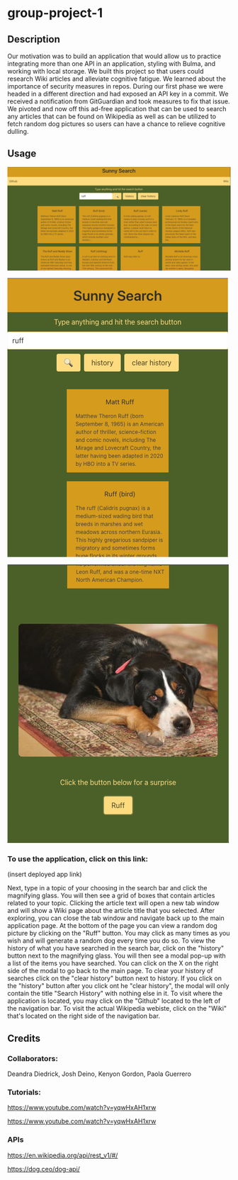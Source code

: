 # group-project-1

## Description
Our motivation was to build an application that would allow us to practice integrating more than one API in an application, styling with Bulma, and working with local storage. We built this project so that users could research Wiki articles and alleviate cognitive fatigue. We learned about the importance of security measures in repos. During our first phase we were headed in a  different direction and had exposed an API key in a commit. We received a notification from GitGuardian and took measures to fix that issue. We pivoted and now off this ad-free application that can be used to search any articles that can be found on Wikipedia as well as can be utilized to fetch random dog pictures so users can have a chance to relieve cognitive dulling.

## Usage

   ![wide](./assets/images/wide-screen-shot.png)

   ![mobile](./assets/images/mobile-screen-shot.png)

   ![pup](./assets/images/mobile-screen-shot-pup.png)

### To use the application, click on this link:
(insert deployed app link)

Next, type in a topic of your choosing in the search bar and click the magnifying glass. You will then see a grid of boxes that contain articles related to your topic. Clicking the article text will open a new tab window and will show a Wiki page about the article title that you selected. After exploring, you can close the tab window and navigate back up to the main application page. At the bottom of the page you can view a random dog picture by clicking on the "Ruff" button. You may click as many times as you wish and will generate a random dog every time you do so. To view the history of what you have searched in the search bar, click on the "history" button next to the magnifying glass. You will then see a modal pop-up with a list of the items you have searched. You can click on the X on the right side of the modal to go back to the main page. To clear your history of searches click on the "clear history" button next to history. If you click on the "history" button after you click ont he "clear history", the modal will only contain the title "Search History" with nothing else in it. To visit where the application is located, you may click on the "Github" located to the left of the navigation bar. To visit the actual Wikipedia webiste, click on the "Wiki" that's located on the right side of the navigation bar.

## Credits

### Collaborators:
Deandra Diedrick,
Josh Deino,
Kenyon Gordon,
Paola Guerrero

### Tutorials:
https://www.youtube.com/watch?v=yqwHxAH1xrw

https://www.youtube.com/watch?v=yqwHxAH1xrw

### APIs

https://en.wikipedia.org/api/rest_v1/#/

https://dog.ceo/dog-api/



